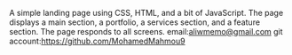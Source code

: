 A simple landing page using CSS, HTML, and a bit of JavaScript.
The page displays a main section, a portfolio, a services section, and a feature section.
The page responds to all screens.
email:aliwmemo@gmail.com
git account:https://github.com/MohamedMahmou9